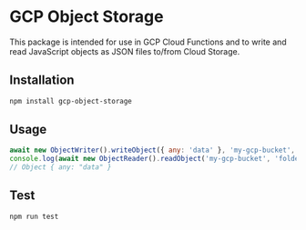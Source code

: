 # GCP Object Storage

This package is intended for use in GCP Cloud Functions and to write and read JavaScript objects as JSON files to/from Cloud Storage.

## Installation

```bash
npm install gcp-object-storage
```

## Usage

```javascript
await new ObjectWriter().writeObject({ any: 'data' }, 'my-gcp-bucket', 'folder/to/my/file.json');
console.log(await new ObjectReader().readObject('my-gcp-bucket', 'folder/to/my/file.json'));
// Object { any: "data" }
```

## Test

```bash
npm run test
```
